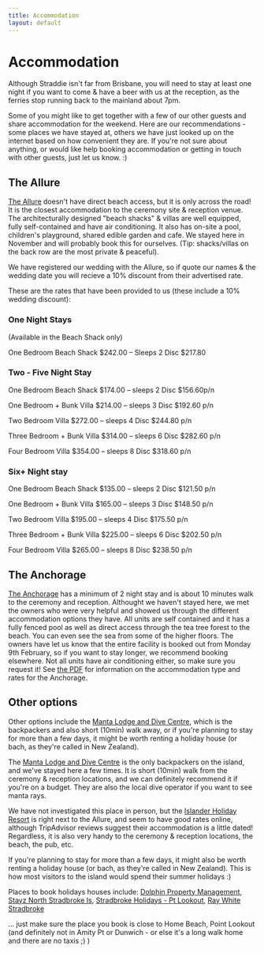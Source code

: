 ```yaml
---
title: Accommodation
layout: default
---
```


# Accommodation

Although Straddie isn't far from Brisbane, you will need to stay at least one night if you want to come & have a beer with us at the reception, as the ferries stop running back to the mainland about 7pm.

Some of you might like to get together with a few of our other guests and share accommodation for the weekend. Here are our recommendations - some places we have stayed at, others we have just looked up on the internet based on how convenient they are. If you're not sure about anything, or would like help booking accommodation or getting in touch with other guests, just let us know. :)

## The Allure

[The Allure](http://www.allurestradbroke.com.au/ ) doesn't have direct beach access, but it is only across the road! It is the closest accommodation to the ceremony site & reception venue. The architecturally designed "beach shacks" & villas are well equipped, fully self-contained and have air conditioning. It also has on-site a pool, children's playground, shared edible garden and cafe. We stayed here in November and will probably book this for ourselves. (Tip: shacks/villas on the back row are the most private & peaceful).

We have registered our wedding with the Allure, so if quote our names & the wedding date you will recieve a 10% discount from their advertised rate.

These are the rates that have been provided to us (these include a 10% wedding discount):

### One Night Stays
(Available in the Beach Shack only)

One Bedroom Beach Shack $242.00 – Sleeps 2 Disc $217.80

### Two - Five Night Stay 
One Bedroom Beach Shack $174.00 – sleeps 2 Disc $156.60p/n 

One Bedroom + Bunk Villa $214.00 – sleeps 3 Disc $192.60 p/n

Two Bedroom Villa $272.00 – sleeps 4 Disc $244.80 p/n 

Three Bedroom + Bunk Villa $314.00 – sleeps 6 Disc $282.60 p/n 

Four Bedroom Villa              $354.00 – sleeps 8 Disc $318.60 p/n

### Six+ Night stay
One Bedroom Beach Shack         $135.00 – sleeps 2 Disc $121.50 p/n 

One Bedroom + Bunk Villa        $165.00 – sleeps 3 Disc $148.50 p/n 

Two Bedroom Villa               $195.00 – sleeps 4 Disc $175.50 p/n 

Three Bedroom + Bunk Villa      $225.00 – sleeps 6 Disc $202.50 p/n 

Four Bedroom Villa              $265.00 – sleeps 8 Disc $238.50 p/n

## The Anchorage

[The Anchorage](http://stradbrokeresorts.com.au/) has a minimum of 2 night stay and is about 10 minutes walk to the ceremony and reception. Althought we haven't stayed here, we met the owners who were very helpful and showed us through the different accommodation options they have. All units are self contained and it has a fully fenced pool as well as direct access through the tea tree forest to the beach. You can even see the sea from some of the higher floors. The owners have let us know that the entire facility is booked out from Monday 9th February, so if you want to stay longer, we recommend booking elsewhere. Not all units have air conditioning either, so make sure you request it! See [the PDF](http://stradbrokeresorts.com.au/Library/PDF'S/TARIFFS%202014%20-%202015.pdf) for information on the accommodation type and rates for the Anchorage.

## Other options

Other options include the [Manta Lodge and Dive Centre](http://www.mantalodge.com.au/), which is the backpackers and also short (10min) walk away, or if you're planning to stay for more than a few days, it might be worth renting a holiday house (or bach, as they're called in New Zealand).

The [Manta Lodge and Dive Centre](http://www.mantalodge.com.au/) is the only backpackers on the island, and we've stayed here a few times. It is short (10min) walk from the ceremony & reception locations, and we can definitely recommend it if you're on a budget. They are also the local dive operator if you want to see manta rays.

We have not investigated this place in person, but the [Islander Holiday Resort](http://www.stradbrokeislander.com.au) is right next to the Allure, and seem to have good rates online, although TripAdvisor reviews suggest their accommodation is a little dated! Regardless, it is also very handy to the ceremony & reception locations, the beach, the pub, etc. 

If you're planning to stay for more than a few days, it might also be worth renting a holiday house (or bach, as they're called in New Zealand). This is how most visitors to the island would spend their summer holidays :)

Places to book holidays houses include: 
[Dolphin Property Management](http://www.straddie.info), 
[Stayz North Stradbroke Is](http://www.stayz.com.au/accommodation/qld/queensland-islands/north-stradbroke-island), 
[Stradbroke Holidays - Pt Lookout](http://www.stradbrokeholidays.com.au/accommodation/?c=point-lookout), 
[Ray White Stradbroke](http://www.visitstradbroke.com.au)

... just make sure the place you book is close to Home Beach, Point Lookout (and definitely not in Amity Pt or Dunwich -  or else it's a long walk home and there are no taxis ;) )
